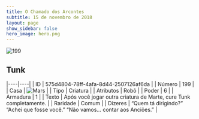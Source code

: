 ```yaml
---
title: O Chamado dos Arcontes
subtitle: 15 de novembro de 2018
layout: page
show_sidebar: false
hero_image: hero.png
---
```


![199](https://cdn.keyforgegame.com/media/card_front/pt/341_199_FW92QH6WPGCW_pt.png)

## Tunk

|----|----|
| ID | 575d4804-78ff-4afa-8d44-2507126af6da |
| Número | 199 |
| Casa | ![Mars](https://archonarcana.com/images/thumb/d/de/Mars.png/22px-Mars.png "Marte") |
| Tipo | Criatura |
| Atributos | Robô |
| Poder | 6 |
| Armadura | 1 |
| Texto | Após você jogar outra criatura de Marte, cure Tunk completamente. |
| Raridade | Comum |
| Dizeres | “Quem tá dirigindo?” “Achei que fosse você.” “Não vamos… contar aos Anciões.” |
